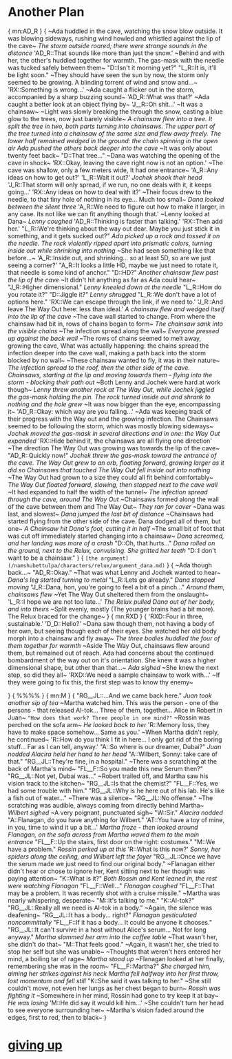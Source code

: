 # Another Plan

{
mn:AD_R
}
{
~Ada huddled in the cave, watching the snow blow outside.
It was blowing sideways, rushing wind howled and whistled against the lip of the cave~
*The storm outside roared; there were strange sounds in the distance*
'AD_R::That sounds like more than just the snow.'
~Behind and with her, the other's huddled together for warmth.
The gas-mask with the needle was tucked safely between them~
"D::Isn't it morning yet?"
"L_R::It is, it'll be light soon."
~They should have seen the sun by now, the storm only seemed to be growing.
A blinding torrent of wind and snow and...~
'RX::Something is wrong...'
~Ada caught a flicker out in the storm, accompanied by a sharp buzzing sound~
'AD_R::What was that?'
~Ada caught a better look at an object flying by~
'J__R::Oh shit...'
~It was a chainsaw~
~Light was slowly breaking the through the snow, casting a blue glow to the trees, now just barely visible~
*A chainsaw flew into a tree.
It split the tree in two, both parts turning into chainsaws.
The upper part of the tree turned into a chainsaw of the same size and flew away freely. 
The lower half remained wedged in the ground: the chain spinning in the open air*
*Ada pushed the others back deeper into the cave*
~It was only about twenty feet back~
"D::That tree..."
~Dana was watching the opening of the cave in shock~
'RX::Okay, leaving the cave right now is not an option.'
~The cave was shallow, only a few meters wide, It had one entrance~
'A_R::Any ideas on how to get out?'
'L_R::Wait it out?'
*Jochek shook their head*
'J_R::That storm will only spread, if we run, no one deals with it, it keeps going...'
'RX::Any ideas on how to deal with it?'
~Their focus drew to the needle, to that tiny hole of nothing in its eye... 
Much too small~
*Dana looked between the silent three*
'A_R::We need to figure out how to make it larger, in any case.
Its not like we can fit anything though that.'
~Lenny looked at Dana~
*Lenny coughed*
'AD_R::Thinking is faster than talking.'
'RX::Then add her.'
"L_R::We're thinking about the way out dear.
Maybe you just stick it in something, and it gets sucked out?"
*Ada picked up a rock and tossed it on the needle.
The rock violently ripped apart into prismatic colors, turning inside out while shrinking into nothing*
~She had seen something like that before...~
'A_R::Inside out, and shrinking...
so at least 5D, so are we just seeing a corner?'
"A_R::It looks a little HD, maybe we just need to rotate it, that needle is some kind of anchor."
"D::HD?"
*Another chainsaw flew past the lip of the cave*
~It didn't hit anything as far as Ada could hear~
"J_R::Higher dimensional."
*Lenny kneeled down at the needle*
"L_R::How do you rotate it?"
"D::Jiggle it?"
*Lenny shrugged*
"L_R::We don't have a lot of options here."
'RX::We can escape through the link, if we need to.'
'J_R::And leave The Way Out here: less than ideal.'
*A chainsaw flew and wedged itself into the lip of the cave*
~The cave wall started to change.
From where the chainsaw had bit in, rows of chains began to form~
*The chainsaw sank into the visible chains*
~The infection spread along the wall~
*Everyone pressed up against the back wall*
~The rows of chains seemed to melt away, growing the cave,
What was actually happening: the chains spread the infection deeper into the cave wall, making a path back into the storm blocked by no wall~
~These chainsaw wanted to fly, it was in their nature~
*The infection spread to the roof, then the other side of the cave.
Chainsaws, starting at the lip and moving towards them - flying into the storm - blocking their path out*
~Both Lenny and Jochek were hard at work though~
*Lenny threw another rock at The Way Out, while Jochek jiggled the gas-mask holding the pin.
The rock turned inside out and shrank to nothing and the hole grew*
~It was now bigger than the eye, encompassing it~
'AD_R::Okay: which way are you falling...'
~Ada was keeping track of their progress with the Way out and the growing infection.
The Chainsaws seemed to be following the storm, which was mostly blowing sideways~
*Jochek moved the gas-mask in several directions and in one: the Way Out expanded*
'RX::Hide behind it, the chainsaws are all flying one direction'
~The direction The Way Out was growing was towards the lip of the cave~
"AD_R::Quickly now!"
*Jochek threw the gas-mask toward the entrance of the cave.
The Way Out grew to an orb, floating forward, growing larger as it did so*
*Chainsaws that touched The Way Out fell inside out into nothing*
~The Way Out had grown to a size they could all fit behind comfortably~
*The Way Out floated forward, slowing, then stopped next to the cave wall*
~It had expanded to half the width of the tunnel~
*The infection spread through the cave, around The Way Out*
~Chainsaws formed along the wall of the cave between them and The Way Out~
*They ran for cover*
~Dana was last, and slowest~
*Dana jumped the last bit of distance*
~Chainsaws had started flying from the other side of the cave.
Dana dodged all of them, but one~
*A Chainsaw hit Dana's foot, cutting it in half*
~The small bit of foot that was cut off immediately started changing into a chainsaw~
*Dana screamed, and her landing was more of a crash*
"D::Oh, that hurts..."
*Dana rolled on the ground, next to the Relux, convulsing.
She gritted her teeth*
"D::I don't want to be a chainsaw."
}
{
`
[the argument](/namshubettulpa/characters/relux/argument_dana.md)
`
}
{
~Ada though back...~
"AD_R::Okay."
~That was what Lenny and Jochek wanted to hear~
*Dana's leg started turning to metal*
"L_R::Lets go already."
*Dana stopped moving*
"J_R::Dana, hon, you're going to feel a bit of a pinch..."
*Around them, chainsaws flew*
~Yet The Way Out sheltered them from the onslaught~
'L_R::I hope we are not too late...'
*The Relux pulled Dana out of her body, and into theirs*
~Split evenly, mostly (The younger brains had a bit more).
The Relux braced for the change~
}
{
mn:RXD
}
{
'RXD::Four in three, sustainable.'
'D_D::Hello?'
~Dana saw though them, not having a body of her own, but seeing though each of their eyes.
She watched her old body morph into a chainsaw and fly away~
*The three bodies huddled the four of them together for warmth*
~Aside The Way Out, chainsaws flew around them, but remained out of reach.
Ada had concerns about the continued bombardment of the way out on it's orientation.
She knew it was a higher dimensional shape, but other than that...~
*Ada sighed*
~She knew the next step, so did they all~
'RXD::We need a sample chainsaw to work with...'
~If they were going to fix this, the first step was to know thy enemy~

}
{
%%%%
}
{
mn:M
}
{
"RG__JL::...And we came back here."
*Juan took another sip of tea*
~Martha watched him. 
This was the person - one of the persons - that released Al-tok...
Three of them, together...
Alice in Robert in Juan~
`"How does that work? Three people in one mind?"`
~Rossin was perched on the sofa arm~
*He looked back to her*
'R::Memory loss, they have to make space somehow...
Same as you.'
~When Martha didn't reply, he continued~
'R::How do you think I fit in here...
I only got rid of the boring stuff...
Far as I can tell, anyway.'
"A::So where is our dreamer, Dubai?"
*Juan nodded*
*Alacira held her hand to her head*
"A::Wilbert, Sonny: take care of that."
"RG__JL::They're fine, in a hospital."
~There was a scratching at the back of Martha's mind~
"FL__F::So you made this new Serum then?"
"RG__JL::Not yet, Dubai was..."
~Robert trailed off, and Martha saw his vision track to the kitchen~
"RG__JL::Is that the chemist?"
"FL__F::Yes, we had some trouble with him."
"RG__JL::Why is he here out of his lab.
He's like a fish out of water..."
~There was a silence~
"RG__JL::No offense."
~The scratching was audible, always coming from directly behind Martha~
*Wilbert sighed*
~A very poignant, punctuated sigh~
"W::Sir."
*Alacira nodded*
"A::Flanagan, do you have anything for Wilbert."
'AT::You have a toy of mine, in you, time to wind it up a bit...'
*Martha froze - then looked around*
*Flanagan, on the sofa across from Martha waved them to the main entrance*
"FL__F::Up the stairs, first door on the right: costumes."
"M::We have a problem."
*Rossin perked up at this*
'R::What is this now?'
*Sonny, her spiders along the ceiling, and Wilbert left the foyer*
"RG__JL::Once we have the serum made we just need to find our original body."
~Flanagan either didn't hear or chose to ignore her, Kent sitting next to her though was paying attention~
"K::What is it?"
*Both Rossin and Kent leaned in, the rest were watching Flanagan*
"FL__F::Well..."
*Flanagan coughed*
"FL__F::That may be a problem.
It was recently shot with a cruise missile."
~Martha was nearly whispering, desperate~
"M::It's talking to me."
"K::Al-tok?"
"RG__JL::Really all we need is Al-tok in a body."
~Again, the silence was deafening~
"RG__JL::It has a body... right?"
*Flanagan gesticulated noncommittally*
"FL__F::If it has a body...
It could be anyone it chooses."
"RG__JL::It can't survive in a host without Alice's serum...
Not for long anyway."
*Martha slammed her arm into the coffee table*
~That wasn't her, she didn't do that~
"M::That feels good."
~Again, it wasn't her, she tried to stop her self but she was unable~
~Thoughts that weren't hers entered her mind, a boiling tar of rage~
*Martha stood up*
~Flanagan looked at her finally, remembering she was in the room~
"FL__F::Martha?"
*She charged him, aiming her strikes against his neck*
*Martha fell halfway into her first throw, lost momentum and fell still*
"K::She said it was talking to her."
~She still couldn't move, not even her lungs as her chest began to burn~
*Rossin was fighting it*
~Somewhere in her mind, Rossin had gone to try keep it at bay~
*He was losing*
'M::He did say it would kill him...'
~She couldn't turn her head to see everyone surrounding her~
~Martha's vision faded around the edges, first to red, then to black~
}
# [giving up](giving-up.md)

